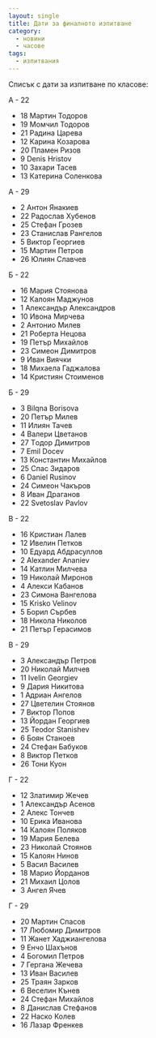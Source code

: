 ```yaml
---
layout: single
title: Дати за финалното изпитване
category:
  - новини
  - часове
tags:
  - изпитвания
---
```


Списък с дати за изпитване по класове:

А - 22
+ 18 Мартин Тодоров
+ 19 Момчил Тодоров
+ 21 Радина Царева
+ 12 Карина  Козарова
+ 20 Пламен Ризов
+ 9 Denis Hristov
+ 10 Захари Тасев
+ 13 Катерина Соленкова

А - 29
+ 2 Антон  Янакиев
+ 22 Радослав Хубенов
+ 25 Стефан Грозев
+ 23 Станислав Рангелов
+ 5 Виктор Георгиев
+ 15 Мартин Петров
+ 26 Юлиян Славчев

Б - 22
+ 16 Мария Стоянова
+ 12 Калоян Маджунов
+ 1 Александър  Александров
+ 10 Ивона Мирчева
+ 2 Антонио Милев
+ 21 Роберта Нецова
+ 19 Петър Михайлов
+ 23 Симеон Димитров
+ 9 Иван Виячки
+ 18 Михаела Гаджалова
+ 14 Кристиян Стоименов

Б - 29
+ 3 Bilqna Borisova
+ 20 Петър Милев
+ 11 Илиян Тачев
+ 4 Валери Цветанов
+ 27 Tодор Димитров
+ 7 Emil Docev
+ 13 Константин Михайлов
+ 25 Спас Зидаров
+ 6 Daniel Rusinov
+ 24 Симеон Чакъров
+ 8 Иван Драганов
+ 22 Svetoslav Pavlov

В - 22
+ 16 Кристиан Лалев
+ 12 Ивелин Петков
+ 10 Едуард Абдрасуллов
+ 2 Alexander Ananiev
+ 14 Катлин Милчева
+ 19 Николай Миронов
+ 4 Алекси  Кабанов
+ 23 Симона  Вангелова
+ 15 Krisko Velinov
+ 5 Борил Сърбев
+ 18 Никола Николов
+ 21 Петър Герасимов

В - 29
+ 3 Александър Петров
+ 20 Николай Милчев
+ 11 Ivelin Georgiev
+ 9 Дария Никитова
+ 1 Адриан Ангелов
+ 27 Цветелин Стоянов
+ 7 Виктор Попов
+ 13 Йордан Георгиев
+ 25 Teodor Stanishev
+ 6 Боян  Станоев
+ 24 Стефан Бабуков
+ 8 Виктор Петков
+ 26 Тони Куон

Г - 22
+ 12 Златимир Жечев
+ 1 Александър Асенов
+ 2 Алекс  Тончев
+ 10 Ерика Иванова
+ 14 Калоян Поляков
+ 19 Мария  Белева
+ 23 Николай Стоянов
+ 15 Калоян  Нинов
+ 5 Васил Василев
+ 18 Марио Йорданов
+ 21 Михаил Цолов
+ 3 Ангел Ячев

Г - 29
+ 20 Мартин Спасов
+ 17 Любомир Димитров
+ 11 Жанет Хаджиангелова
+ 9 Енчо Шахънов
+ 4 Богомил  Петров
+ 7 Гергана Жечева
+ 13 Иван Василев
+ 25 Траян Зарков
+ 6 Веселин  Кънев
+ 24 Стефан  Михайлов
+ 8 Данислав Стефанов
+ 22 Наско Колев
+ 16 Лазар Френкев
